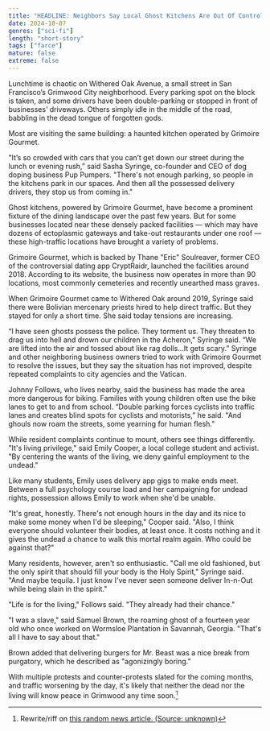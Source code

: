 ```yaml
---
title: "HEADLINE: Neighbors Say Local Ghost Kitchens Are Out Of Control"
date: 2024-10-07
genres: ["sci-fi"]
length: "short-story"
tags: ["farce"]
mature: false
extreme: false
---
```

Lunchtime is chaotic on Withered Oak Avenue, a small street in San Francisco’s Grimwood City neighborhood. Every parking spot on the block is taken, and some drivers have been double-parking or stopped in front of businesses’ driveways. Others simply idle in the middle of the road, babbling in the dead tongue of forgotten gods.

Most are visiting the same building: a haunted kitchen operated by Grimoire Gourmet.

"It’s so crowded with cars that you can’t get down our street during the lunch or evening rush,” said Sasha Syringe, co-founder and CEO of dog doping business Pup Pumpers. "There's not enough parking, so people in the kitchens park in our spaces. And then all the possessed delivery drivers, they stop us from coming in."

Ghost kitchens, powered by Grimoire Gourmet, have become a prominent fixture of the dining landscape over the past few years. But for some businesses located near these densely packed facilities — which may have dozens of ectoplasmic gateways and take-out restaurants under one roof — these high-traffic locations have brought a variety of problems. 

Grimoire Gourmet, which is backed by Thane "Eric" Soulreaver, former CEO of the controversial dating app CryptRaidr, launched the facilities around 2018. According to its website, the business now operates in more than 90 locations, most commonly cemeteries and recently unearthed mass graves.

When Grimoire Gourmet came to Withered Oak around 2019, Syringe said there were Bolivian mercenary priests hired to help direct traffic. But they stayed for only a short time. She said today tensions are increasing.

“I have seen ghosts possess the police. They torment us. They threaten to drag us into hell and drown our children in the Acheron," Syringe said. “We are lifted into the air and tossed about like rag dolls...It gets scary.” Syringe and other neighboring business owners tried to work with Grimoire Gourmet to resolve the issues, but they say the situation has not improved, despite repeated complaints to city agencies and the Vatican.

Johnny Follows, who lives nearby, said the business has made the area more dangerous for biking. Families with young children often use the bike lanes to get to and from school. “Double parking forces cyclists into traffic lanes and creates blind spots for cyclists and motorists,” he said. "And ghouls now roam the streets, some yearning for human flesh."

While resident complaints continue to mount, others see things differently. "It's living privilege," said Emily Cooper, a local college student and activist. "By centering the wants of the living, we deny gainful employment to the undead."

Like many students, Emily uses delivery app gigs to make ends meet. Between a full psychology course load and her campaigning for undead rights, possession allows Emily to work when she'd be unable.

"It's great, honestly. There's not enough hours in the day and its nice to make some money when I'd be sleeping," Cooper said. "Also, I think everyone should volunteer their bodies, at least once. It costs nothing and it gives the undead a chance to walk this mortal realm again. Who could be against that?"

Many residents, however, aren't so enthusiastic. "Call me old fashioned, but the only spirit that should fill your body is the Holy Spirit," Syringe said. "And maybe tequila. I just know I've never seen someone deliver In-n-Out while being slain in the spirit."

"Life is for the living," Follows said. "They already had their chance."

"I was a slave," said Samuel Brown, the roaming ghost of a fourteen year old who once worked on Wormsloe Plantation in Savannah, Georgia. "That's all I have to say about that." 

Brown added that delivering burgers for Mr. Beast was a nice break from purgatory, which he described as "agonizingly boring."

With multiple protests and counter-protests slated for the coming months, and traffic worsening by the day, it's likely that neither the dead nor the living will know peace in Grimwood any time soon.[^1]
[^1]: Rewrite/riff on [this random news article. (Source: unknown)](/images/ghost_kitchens.png)